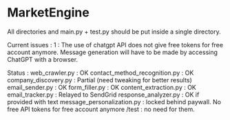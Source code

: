 # MarketEngine

All directories and main.py + test.py should be put inside a single directory.

Current issues :
1 : The use of chatgpt API does not give free tokens for free account anymore. Message generation will have to be made by accessing ChatGPT with a browser.

Status :
web_crawler.py : OK
contact_method_recognition.py : OK
company_discovery.py : Partial (need tweaking for better results)
email_sender.py : OK
form_filler.py : OK
content_extraction.py : OK
email_tracker.py : Relayed to SendGrid
response_analyzer.py : OK if provided with text
message_personalization.py : locked behind paywall. No free API tokens for free account anymore
/test : no need for them.
